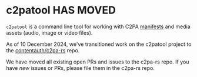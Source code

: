 # c2patool HAS MOVED

`c2patool` is a command line tool for working with C2PA [manifests](https://c2pa.org/specifications/specifications/1.3/specs/C2PA_Specification.html#_manifests) and media assets (audio, image or video files).

As of 10 December 2024, we've transitioned work on the c2patool project to the [contentauth/c2pa-rs](https://github.com/contentauth/c2pa-rs/blob/main/cli) repo.

We have moved all existing open PRs and issues to the c2pa-rs repo. If you have _new_ issues or PRs, please file them in the c2pa-rs repo.
